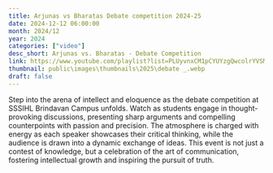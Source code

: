 ```yaml
---
title: Arjunas vs Bharatas Debate competition 2024-25
date: 2024-12-12 06:00:00
month: 2024/12
year: 2024
categories: ["video"]
desc_short: Arjunas vs. Bharatas - Debate Competition 
link: https://www.youtube.com/playlist?list=PLUyvnxCM1pCYUYzgQwcolrYVSMLCLdckv
thumbnail: public\images\thumbnails\2025\debate _.webp
draft: false
---
```


 Step into the arena of intellect and eloquence as the debate competition at SSSIHL Brindavan Campus unfolds. Watch as students engage in thought-provoking discussions, presenting sharp arguments and compelling counterpoints with passion and precision. The atmosphere is charged with energy as each speaker showcases their critical thinking, while the audience is drawn into a dynamic exchange of ideas. This event is not just a contest of knowledge, but a celebration of the art of communication, fostering intellectual growth and inspiring the pursuit of truth.